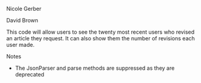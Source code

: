 Nicole Gerber

David Brown

This code will allow users to see the twenty most recent users who revised an 
article they request. It can also show them the number of revisions each 
user made. 

Notes
- The JsonParser and parse methods are suppressed as they are deprecated